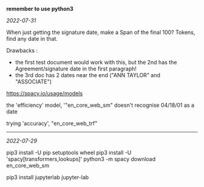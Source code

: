 **remember to use python3**

_2022-07-31_

When just getting the signature date, make a Span of the final 100? Tokens, find any date in that.

Drawbacks :

- the first test document would work with this, but the 2nd has the Agreement/signature date in the first paragraph!
- the 3rd doc has 2 dates near the end ("ANN TAYLOR" and "ASSOCIATE")

https://spacy.io/usage/models

the 'efficiency' model, '"en_core_web_sm" doesn't recognise 04/18/01 as a date

trying 'accuracy', "en_core_web_trf"

---

_2022-07-29_

pip3 install -U pip setuptools wheel
pip3 install -U 'spacy[transformers,lookups]'
python3 -m spacy download en_core_web_sm

pip3 install jupyterlab
jupyter-lab
